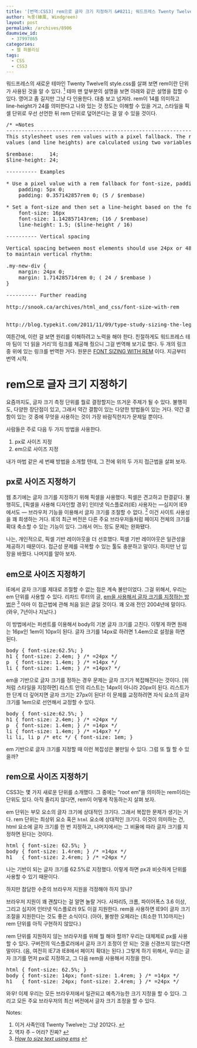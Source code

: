 ```yaml
---
title: '[번역:CSS3] rem으로 글자 크기 지정하기 &#8211; 워드프레스 Twenty Twelve 테마에 사용된 놈'
author: 녹풍(綠風, Windgreen)
layout: post
permalink: /archives/8906
daumview_id:
  - 37997865
categories:
  - 웹 퍼블리싱
tags:
  - CSS
  - CSS3
---
```

워드프레스의 새로운 테마인 Twenty Twelve의 style.css를 살펴 보면 rem이란 단위가 사용된 것을 알 수 있다. <a class="simple-footnote" title="이거 사족인데 Twenty Twelve는 그냥 2012다." id="return-note-8906-1" href="#note-8906-1"><sup>1</sup></a> 테마 맨 앞부분의 설명을 보면 아래와 같은 설명을 접할 수 있다. 영어고 좀 길지만 그냥 다 인용한다. 대충 보고 넘겨라. rem이 14를 의미하고 line-height가 24를 의미한다고 나와 있는 것 정도는 이해할 수 있을 거고, 스타일을 픽셀 단위로 우선 선언한 뒤 rem 단위로 덮어쓴다는 걸 알 수 있을 것이다.

<pre class="brush: css; gutter: true">/* =Notes
--------------------------------------------------------------
This stylesheet uses rem values with a pixel fallback. The rem
values (and line heights) are calculated using two variables:

$rembase:     14;
$line-height: 24;

---------- Examples

* Use a pixel value with a rem fallback for font-size, padding, margins, etc.
	padding: 5px 0;
	padding: 0.357142857rem 0; (5 / $rembase)

* Set a font-size and then set a line-height based on the font-size
	font-size: 16px
	font-size: 1.142857143rem; (16 / $rembase)
	line-height: 1.5; ($line-height / 16)

---------- Vertical spacing

Vertical spacing between most elements should use 24px or 48px
to maintain vertical rhythm:

.my-new-div {
	margin: 24px 0;
	margin: 1.714285714rem 0; ( 24 / $rembase )
}

---------- Further reading

http://snook.ca/archives/html_and_css/font-size-with-rem


http://blog.typekit.com/2011/11/09/type-study-sizing-the-legible-letter/</pre>

여튼간에, 이런 걸 보면 원리를 이해하려고 노력을 해야 한다. 친절하게도 워드프레스 테마 팀이 &#8216;더 읽을 거리&#8217;의 링크를 제공해 줬으니 그걸 번역해 보기로 했다. 두 개의 링크 중 위에 있는 링크를 번역한 거다. 원문은 [FONT SIZING WITH REM][1] 이다. 지금부터 번역 시작.

# rem으로 글자 크기 지정하기

요즘까지도, 글자 크기 측정 단위를 뭘로 결정할지는 뜨거운 주제가 될 수 있다. 불행히도, 다양한 장단점이 있고, 그래서 약간 결함이 있는 다양한 방법들이 있는 거다. 약간 결함이 있는 것 중에 무엇을 사용하는 것이 가장 바람직한지가 문제일 뿐이다.

사람들은 주로 다음 두 가지 방법을 사용한다.

1.  px로 사이즈 지정
2.  em으로 사이즈 지정

내가 마법 같은 세 번째 방법을 소개할 텐데, 그 전에 위의 두 가지 접근법을 살펴 보자.

## px로 사이즈 지정하기

웹 초기에는 글자 크기를 지정하기 위해 픽셀을 사용했다. 픽셀은 견고하고 한결같다. 불행히도, [픽셀을 사용해 디자인할 경우] 인터넷 익스플로러(IE) 사용자는 —심지어 IE9 에서도 — 브라우저 기능을 이용해서 글자 크기를 조절할 수 없다. <a class="simple-footnote" title="역자 주 &#8211; 어라? 진짜?" id="return-note-8906-2" href="#note-8906-2"><sup>2</sup></a> 이건 사이트 사용성을 꽤 희생하는 거다. IE의 최근 버전은 다른 주요 브라우저들처럼 페이지 전체의 크기를 확대 축소할 수 있는 기능이 있다. 그래서 어느 정도 문제는 완화됐다.

나는, 개인적으로, 픽셀 기반 레이아웃을 더 선호했다. 픽셀 기반 레이아웃은 일관성을 제공하기 때문이다. 접근성 문제를 극복할 수 있는 툴도 충분하고 말이다. 하지만 난 입장을 바꿨다. 나머지를 알아 보자.

## em으로 사이즈 지정하기

IE에서 글자 크기를 제대로 조절할 수 없는 점은 계속 불만이었다. 그걸 위해서, 우리는 em 단위를 사용할 수 있다. 리차드 루터의 글, [em을 사용해서 글자 크기를 지정하는 방법][2]은 <a class="simple-footnote" title="How to size text using ems" id="return-note-8906-3" href="#note-8906-3"><sup>3</sup></a> 아마 이 접근법에 관해 처음 읽은 글일 것이다. 꽤 오래 전인 2004년에 말이다. (와우, 7년이나 지났다.)

이 방법에서는 퍼센트를 이용해서 body의 기본 글자 크기를 고친다. 이렇게 하면 원래는 16px인 1em이 10px이 된다. 글자 크기를 14px로 하려면 1.4em으로 설정을 하면 된다.

<pre>body { font-size:62.5%; }
h1 { font-size: 2.4em; } /* =24px */
p  { font-size: 1.4em; } /* =14px */
li { font-size: 1.4em; } /* =14px? */</pre>

em을 기반으로 글자 크기를 정하는 경우 문제는 글자 크기가 복잡해진다는 것이다. [위처럼 스타일을 지정하면] 리스트 안의 리스트는 14px이 아니라 20px이 된다. 리스트가 한 단계 더 깊어지면 글자 크기는 27px이 된다! 이 문제를 교정하려면 자식 요소의 글자 크기를 1em으로 선언해서 교정할 수 있다.

<pre>body { font-size:62.5%; }
h1 { font-size: 2.4em; } /* =24px */
p  { font-size: 1.4em; } /* =14px */
li { font-size: 1.4em; } /* =14px? */
li li, li p /* etc */ { font-size: 1em; }</pre>

em 기반으로 글자 크기를 지정할 때 이런 복잡성은 불만일 수 있다. 그럼 또 뭘 할 수 있을까?

## rem으로 사이즈 지정하기

CSS3는 몇 가지 새로운 단위를 소개했다. 그 중에는 &#8220;root em&#8221;을 의미하는 rem이라는 단위도 있다. 아직 졸리지 않다면, rem이 어떻게 작동하는지 살펴 보자.

em 단위는 부모 요소의 글자 크기에 상대적인 크기다. 그래서 복잡한 문제가 생기는 거다. rem 단위는 최상위 요소 혹은 `html` 요소에 상대적인 크기다. 이것이 의미하는 건, html 요소에 글자 크기를 한 번 지정하고, 나머지에서는 그 비율에 따라 글자 크기를 지정하면 된다는 것이다.

<pre>html { font-size: 62.5%; } 
body { font-size: 1.4rem; } /* =14px */
h1   { font-size: 2.4rem; } /* =24px */</pre>

나는 기반이 되는 글자 크기를 62.5%로 지정했다. 이렇게 하면 px과 비슷하게 단위를 사용할 수 있기 때문이다.

하지만 참담한 수준의 브라우저 지원을 걱정해야 하지 않나?

브라우저 지원이 꽤 괜찮다는 걸 알면 놀랄 거다. 사파리5, 크롬, 파이어폭스 3.6 이상, 그리고 심지어 인터넷 익스플로러 9도 이걸 지원한다. rem을 사용하면 IE9이 글자 크기 조절을 지원한다는 것도 좋은 소식이다. (아아, 불쌍한 오페라는 (최소한 11.10까지는) rem 단위를 아직 구현하지 않았다.)

rem 단위를 지원하지 않는 브라우저를 위해 뭘 해야 할까? 우리는 대체제로 px를 사용할 수 있다. 구버전의 익스플로러에서 글자 크기 조정이 안 되는 것을 신경쓰지 않는다면 말이다. (음, 여전히 IE7과 IE8에서 페이지 확대는 된다.) 그렇게 하기 위해서, 우리는 글자 크기를 먼저 px로 지정하고, 그 다음 rem을 사용해서 지정을 한다.

<pre>html { font-size: 62.5%; } 
body { font-size: 14px; font-size: 1.4rem; } /* =14px */
h1   { font-size: 24px; font-size: 2.4rem; } /* =24px */</pre>

와우! 이제 우리는 모든 브라우저에서 일관되고 예측가능한 크기 지정을 할 수 있다. 그리고 모든 주요 브라우저의 최신 버전에서 글자 크기 조정을 할 수 있다.

<div class="simple-footnotes">
  <p class="notes">
    Notes:
  </p>
  
  <ol>
    <li id="note-8906-1">
      이거 사족인데 Twenty Twelve는 그냥 2012다. <a href="#return-note-8906-1">&#8617;</a>
    </li>
    <li id="note-8906-2">
      역자 주 &#8211; 어라? 진짜? <a href="#return-note-8906-2">&#8617;</a>
    </li>
    <li id="note-8906-3">
      <a href="http://clagnut.com/blog/348/"><i>How to size text using ems</i></a> <a href="#return-note-8906-3">&#8617;</a>
    </li>
  </ol>
</div>

 [1]: http://snook.ca/archives/html_and_css/font-size-with-rem
 [2]: http://clagnut.com/blog/348/